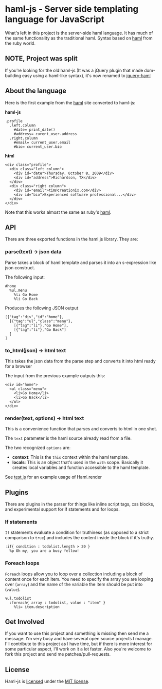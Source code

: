 # haml-js - Server side templating language for JavaScript

What's left in this project is the server-side haml language.  It has much of the same functionality as the traditional haml. Syntax based on [haml][] from the ruby world.

## NOTE, Project was split

If you're looking for the old haml-js (It was a jQuery plugin that made dom-building easy using a haml-like syntax), it's now renamed to [jquery-haml][]

## About the language

Here is the first example from the [haml][] site converted to haml-js:

**haml-js**

    .profile
      .left.column
        #date= print_date()
        #address= curent_user.address
      .right.column
        #email= current_user.email
        #bio= current_user.bio

**html**

    <div class="profile">
      <div class="left column">
        <div id="date">Thursday, October 8, 2009</div>
        <div id="address">Richardson, TX</div>
      </div>
      <div class="right column">
        <div id="email">tim@creationix.com</div>
        <div id="bio">Experienced software professional...</div>
      </div>
    </div>

Note that this works almost the same as ruby's [haml][].

## API

There are three exported functions in the haml.js library.  They are:

### parse(text) -> json data

Parse takes a block of haml template and parses it into an s-expression like json construct.

The following input:

    #home
      %ul.menu
        %li Go Home
        %li Go Back

Produces the following JSON output

    [{"tag":"div","id":"home"},
      [{"tag":"ul","class":"menu"},
        [{"tag":"li"},"Go Home"],
        [{"tag":"li"},"Go Back"]
      ]
    ]

### to_html(json) -> html text

This takes the json data from the parse step and converts it into html ready for a browser

The input from the previous example outputs this:

    <div id="home">
      <ul class="menu">
        <li>Go Home</li>
        <li>Go Back</li>
      </ul>
    </div>

### render(text, options) -> html text

This is a convenience function that parses and converts to html in one shot.

The `text` parameter is the haml source already read from a file.

The two recognized `options` are:

 - **context**: This is the `this` context within the haml template.
 - **locals**: This is an object that's used in the `with` scope.  Basically it creates local variables and function accessible to the haml template.

See [test.js][] for an example usage of Haml.render

## Plugins

There are plugins in the parser for things like inline script tags, css blocks, and experimental support for if statements and for loops.

### If statements

`If` statements evaluate a condition for truthiness (as opposed to a strict comparison to `true`) and includes the content inside the block if it's truthy.

    :if{ condition : todolist.length > 20 }
      %p Oh my, you are a busy fellow!

### Foreach loops

`Foreach` loops allow you to loop over a collection including a block of content once for each item. You need to specify the array you are looping over (`array`) and the name of the variable the item should be put into (`value`).

    %ul.todolist
      :foreach{ array : todolist, value : "item" }
        %li= item.description

## Get Involved

If you want to use this project and something is missing then send me a message.  I'm very busy and have several open source projects I manage.  I'll contribute to this project as I have time, but if there is more interest for some particular aspect, I'll work on it a lot faster.  Also you're welcome to fork this project and send me patches/pull-requests.

## License

Haml-js is [licensed][] under the [MIT license][].

[MIT license]: http://creativecommons.org/licenses/MIT/
[licensed]: http://github.com/creationix/haml-js/blob/master/LICENSE
[jquery-haml]: http://github.com/creationix/jquery-haml
[haml]: http://haml.hamptoncatlin.com/
[test.js]: http://github.com/creationix/haml-js/blob/master/test.js
